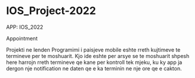 # IOS_Project-2022

APP: IOS_2022 

Appointment

Projekti ne lenden Programimi i paisjeve mobile eshte rreth kujtimeve te termineve per te moshuarit.
Kjo ide eshte per arsye se te moshuarit shpesh here harrojn rreth termineve qe kane per kontroll tek mjeku, ku ky app ja dergon nje notification ne daten qe e ka terminin ne nje ore qe e cakton.
 
